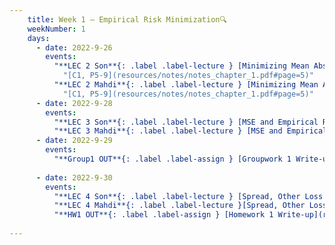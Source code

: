 ```yaml
---
    title: Week 1 – Empirical Risk Minimization🔍
    weekNumber: 1
    days:
      - date: 2022-9-26
        events:
          "**LEC 2 Son**{: .label .label-lecture } [Minimizing Mean Absolute Error](resources/lecture/lec02_son.pdf), [filled](resources/lecture/lec02_son_annotated.pdf)":
            "[C1, P5-9](resources/notes/notes_chapter_1.pdf#page=5)"
          "**LEC 2 Mahdi**{: .label .label-lecture } [Minimizing Mean Absolute Error](resources/lecture/lec02_mahdi.pdf), [filled](resources/lecture/lec02_mahdi_annotated.pdf)":
            "[C1, P5-9](resources/notes/notes_chapter_1.pdf#page=5)"
      - date: 2022-9-28
        events:
          "**LEC 3 Son**{: .label .label-lecture } [MSE and Empirical Risk Minimization](resources/lecture/lec03_son.pdf), [filled](resources/lecture/lec03_son_annotated.pdf)":
          "**LEC 3 Mahdi**{: .label .label-lecture } [MSE and Empirical Risk Minimization](resources/lecture/lec03_mahdi.pdf), [filled](resources/lecture/lec03_mahdi_annotated.pdf)":
      - date: 2022-9-29
        events:
          "**Group1 OUT**{: .label .label-assign } [Groupwork 1 Write-up](/resources/groupwork/gw1.pdf)":
      
      - date: 2022-9-30
        events:
          "**LEC 4 Son**{: .label .label-lecture } [Spread, Other Loss Functions, Gradient Descent](resources/lecture/lec04_son.pdf), [filled](resources/lecture/lec04_son_annotated.pdf)" :
          "**LEC 4 Mahdi**{: .label .label-lecture }[Spread, Other Loss Functions](resources/lecture/lec04_mahdi.pdf), [filled](resources/lecture/lec04_mahdi_annotated.pdf)" :
          "**HW1 OUT**{: .label .label-assign } [Homework 1 Write-up](resources/homework/hw1_corrected.pdf)":
            
---
```

